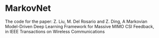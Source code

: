 # MarkovNet
The code for the paper: Z. Liu, M. Del Rosario and Z. Ding, A Markovian Model-Driven Deep Learning Framework for Massive MIMO CSI Feedback, in IEEE Transactions on Wireless Communications
